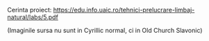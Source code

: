 Cerinta proiect: https://edu.info.uaic.ro/tehnici-prelucrare-limbaj-natural/labs/5.pdf

(Imaginile sursa nu sunt in Cyrillic normal, ci in Old Church Slavonic)
